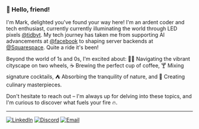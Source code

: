 ### 👋 Hello, friend!
I'm Mark, delighted you've found your way here! I'm an ardent coder and tech enthusiast, currently currently illuminating the world through LED pixels [@tidbyt](https://github.com/tidbyt). My tech journey has taken me from supporting AI advancements at [@facebook](https://github.com/facebook) to shaping server backends at [@Squarespace](https://github.com/Squarespace). Quite a ride it's been!

Beyond the world of 1s and 0s, I'm excited about: 🚴‍♂️ Navigating the vibrant cityscape on two wheels, ☕ Brewing the perfect cup of coffee, 🍸 Mixing signature cocktails, ⛺ Absorbing the tranquility of nature, and 🍳 Creating culinary masterpieces.

Don't hesitate to reach out – I'm always up for delving into these topics, and I'm curious to discover what fuels your fire 🔥.

---

[![LinkedIn](https://img.shields.io/badge/LinkedIn-0077B5?style=for-the-badge&logo=linkedin&logoColor=white)](https://www.linkedin.com/in/markspicerjr/)
[![Discord](https://img.shields.io/badge/Discord-7289DA?style=for-the-badge&logo=discord&logoColor=white)](https://discordapp.com/users/928004261156106270)
[![Email](https://img.shields.io/badge/Gmail-D14836?style=for-the-badge&logo=gmail&logoColor=white)](mailto:spicer93@gmail.com)


<!--
**betterengineering/betterengineering** is a ✨ _special_ ✨ repository because its `README.md` (this file) appears on your GitHub profile.

Here are some ideas to get you started:

- 🔭 I’m currently working on ...
- 🌱 I’m currently learning ...
- 👯 I’m looking to collaborate on ...
- 🤔 I’m looking for help with ...
- 💬 Ask me about ...
- 📫 How to reach me: ...
- 😄 Pronouns: ...
- ⚡ Fun fact: ...
-->
